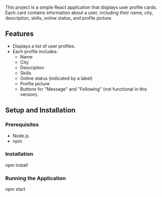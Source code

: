This project is a simple React application that displays user profile cards. Each card contains information about a user, including their name, city, description, skills, online status, and profile picture.
## Features

- Displays a list of user profiles.
- Each profile includes:
  - Name
  - City
  - Description
  - Skills
  - Online status (indicated by a label)
  - Profile picture
  - Buttons for "Message" and "Following" (not functional in this version).

## Setup and Installation

### Prerequisites

- Node.js 
- npm
  
### Installation
npm install

### Running the Application
npm start
